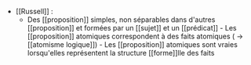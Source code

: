 - [[Russell]] :
	-  Des [[proposition]] simples, non séparables dans d'autres [[proposition]] et formées par un [[sujet]] et un [[prédicat]]
      - Les [[proposition]] atomiques correspondent à des faits atomiques ( → [[atomisme logique]])
      - Les [[proposition]] atomiques sont vraies lorsqu'elles représentent la structure [[forme]]lle des faits
